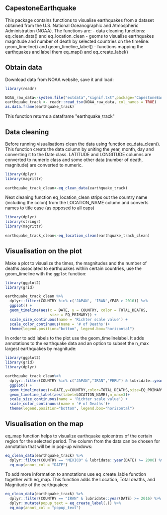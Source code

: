 CapestoneEarthquake
-------------------

This package contains functions to visualise earthquakes from a dataset obtained from the U.S. National Oceanographic and Atmospheric Administration (NOAA). The functions are: - data cleaning functions: eq\_clean\_data() and eq\_location\_clean - geoms to visualise earthquakes magnitude and number of death by selected countries on the timeline: geom\_timeline() and geom\_timeline\_label() - functions mapping the earthquakes and label them eq\_map() and eq\_create\_label()

Obtain data
-----------

Download data from NOAA website, save it and load:

``` r
library(readr)

NOAA_raw_data<-system.file("extdata","signif.txt",package="CapestoneEarthquake")
earthquake_track <- readr::read_tsv(NOAA_raw_data, col_names = TRUE)
as.data.frame(earthquake_track)
```

This function returns a dataframe "earthquake\_track"

Data cleaning
-------------

Before running visualisations clean the data using function eq\_data\_clean(). This function creats the data column by uniting the year, month, day and converting it to the Date class. LATITUDE and LONGITUDE columns are converted to numeric class and some other data (number of death, magnitude) are converted to numeric.

``` r
library(dplyr)
library(magrittr)
 
earthquake_track_clean<-eq_clean_data(earthquake_track)
```

Next cleaning function eq\_location\_clean strips out the country name (including the colon) from the LOCATION\_NAME column and converts names to title case (as opposed to all caps)

``` r
library(dplyr)
library(stringr)
library(magrittr)
 
earthquake_track_clean<-eq_location_clean(earthquake_track_clean)
```

Visualisation on the plot
-------------------------

Make a plot to visualize the times, the magnitudes and the number of deaths associated to earthquakes within certain countries, use the geom\_timeline with the `ggplot` function:

``` r
library(ggplot2)
library(grid)

earthquake_track_clean %>%
  dplyr::filter(COUNTRY %in% c('JAPAN', 'IRAN',YEAR > 2010)) %>%
  ggplot() +
  geom_timeline(aes(x = DATE, y = COUNTRY, color = TOTAL_DEATHS,
                    size = EQ_PRIMARY)) +
  scale_size_continuous(name = 'Richter scale value') +
  scale_color_continuous(name = '# of Deaths')+
  theme(legend.position="bottom", legend.box="horizontal")
```

In order to add labels to the plot use the geom\_timelinelabel. It adds annotations to the earthquake data and an option to subset the n\_max largest earthquakes by magnitude:

``` r
library(ggplot2)
library(grid)
library(dplyr)

earthquake_track_clean%>%
  dplyr::filter(COUNTRY %in% c("JAPAN","IRAN","PERU") & lubridate::year(DATE) >= 2016) %>%
  ggplot() +
  geom_timeline(aes(x=DATE,y=COUNTRY,color=TOTAL_DEATHS,size=EQ_PRIMARY)) +
  geom_timeline_label(aes(label=LOCATION_NAME),n_max=3)+
  scale_size_continuous(name = 'Richter scale value') +
  scale_color_continuous(name = '# of Deaths')+
  theme(legend.position="bottom", legend.box="horizontal")
```

Visualisation on the map
------------------------

eq\_map function helps to visualize earthquake epicentres of the certain region for the selected period. The column from the data can be chosen for annotation that will be in pop-up windows:

``` r
eq_clean_data(earthquake_track) %>%
  dplyr::filter(COUNTRY == "MEXICO" & lubridate::year(DATE) >= 2000) %>% 
  eq_map(annot_col = "DATE")
```

To add more information to annotations use eq\_create\_lable function together with eq\_map. This function adds the Location, Total deaths, and Magnitude of the earthquakes:

``` r
eq_clean_data(earthquake_track) %>%
  dplyr::filter(COUNTRY == "IRAN" & lubridate::year(DATE) >= 2016) %>% 
  dplyr::mutate(popup_text = eq_create_label(.)) %>% 
  eq_map(annot_col = "popup_text")
```
